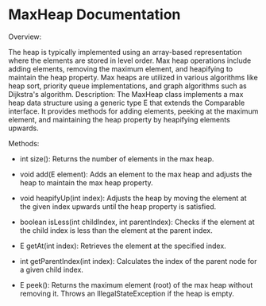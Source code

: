 # MaxHeap Documentation

Overview:

The heap is typically implemented using an array-based representation where the elements are stored in level order. Max heap operations include adding elements, removing the maximum element, and heapifying to maintain the heap property. Max heaps are utilized in various algorithms like heap sort, priority queue implementations, and graph algorithms such as Dijkstra's algorithm. Description: The MaxHeap<E> class implements a max heap data structure using a generic type E that extends the Comparable interface. It provides methods for adding elements, peeking at the maximum element, and maintaining the heap property by heapifying elements upwards.

Methods:

* int size(): Returns the number of elements in the max heap.
  
* void add(E element): Adds an element to the max heap and adjusts the heap to maintain the max heap property.
  
* void heapifyUp(int index): Adjusts the heap by moving the element at the given index upwards until the heap property is satisfied.
  
* boolean isLess(int childIndex, int parentIndex): Checks if the element at the child index is less than the element at the parent index.
  
* E getAt(int index): Retrieves the element at the specified index.
  
* int getParentIndex(int index): Calculates the index of the parent node for a given child index.
  
* E peek(): Returns the maximum element (root) of the max heap without removing it. Throws an IllegalStateException if the heap is empty.
